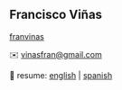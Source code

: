 ## Francisco Viñas

<i class="fab fa-github"></i> [franvinas](https://github.com/franvinas)

✉️ vinasfran@gmail.com

📎 resume: [english](https://github.com/franvinas/eng-resume.pdf) | [spanish](https://github.com/franvinas/spa-resume.pdf)

